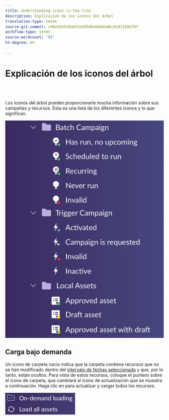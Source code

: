 ```yaml
---
title: Understanding-icons-in-the-tree
description: Explicación de los iconos del árbol
translation-type: tm+mt
source-git-commit: c96e593938a653a9d5064e69da96c0107258bf87
workflow-type: tm+mt
source-wordcount: '93'
ht-degree: 0%

---
```



# Explicación de los iconos del árbol

<br> 

Los iconos del árbol pueden proporcionarle mucha información sobre sus campañas y recursos. Esta es una lista de los diferentes íconos y lo que significan.

![Imagen uno](/help/sky/assets/tree/understanding-icons-in-the-tree/understanding-icons-in-the-tree-1.png)

## Carga bajo demanda

Un icono de carpeta vacío indica que la carpeta contiene recursos que no se han modificado dentro del [intervalo de fechas seleccionado](/help/sky/configuring-the-tree.md) y que, por lo tanto, están ocultos. Para vista de estos recursos, coloque el puntero sobre el icono de carpeta, que cambiará al icono de actualización que se muestra a continuación. Haga clic en para actualizar y cargar todos los recursos.

![Imagen dos](/help/sky/assets/tree/understanding-icons-in-the-tree/understanding-icons-in-the-tree-2.png)
